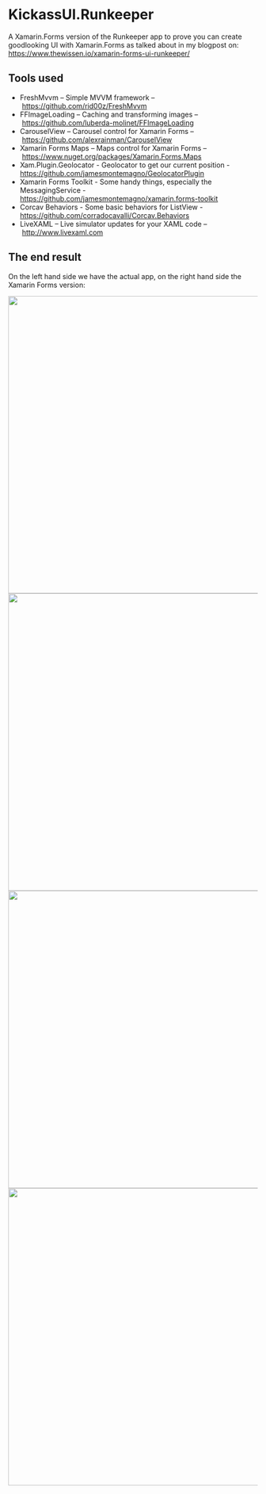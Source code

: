 # KickassUI.Runkeeper
A Xamarin.Forms version of the Runkeeper app to prove you can create goodlooking UI with Xamarin.Forms as talked about in my blogpost on: https://www.thewissen.io/xamarin-forms-ui-runkeeper/

## Tools used
- FreshMvvm – Simple MVVM framework – https://github.com/rid00z/FreshMvvm
- FFImageLoading – Caching and transforming images – https://github.com/luberda-molinet/FFImageLoading
- CarouselView – Carousel control for Xamarin Forms – https://github.com/alexrainman/CarouselView
- Xamarin Forms Maps – Maps control for Xamarin Forms – https://www.nuget.org/packages/Xamarin.Forms.Maps
- Xam.Plugin.Geolocator - Geolocator to get our current position - https://github.com/jamesmontemagno/GeolocatorPlugin
- Xamarin Forms Toolkit - Some handy things, especially the MessagingService - https://github.com/jamesmontemagno/xamarin.forms-toolkit
- Corcav Behaviors - Some basic behaviors for ListView - https://github.com/corradocavalli/Corcav.Behaviors
- LiveXAML – Live simulator updates for your XAML code – http://www.livexaml.com
 
## The end result
On the left hand side we have the actual app, on the right hand side the Xamarin Forms version:

<img src="https://github.com/sthewissen/KickassUI.Runkeeper/blob/master/images/comparison-ios-1-1.png" width="600" />
<img src="https://github.com/sthewissen/KickassUI.Runkeeper/blob/master/images/comparison-ios-2.png" width="600" />
<img src="https://github.com/sthewissen/KickassUI.Runkeeper/blob/master/images/comparison-droid-1.png" width="600" />
<img src="https://github.com/sthewissen/KickassUI.Runkeeper/blob/master/images/comparison-droid-2.png" width="600" />
